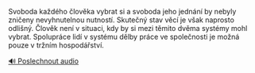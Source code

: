 
Svoboda každého člověka vybrat si a svoboda jeho jednání by nebyly zničeny nevyhnutelnou nutností. Skutečný stav věcí je však naprosto odlišný. Člověk není v situaci, kdy by si mezi těmito dvěma systémy mohl vybrat. Spolupráce lidí v systému dělby práce ve společnosti je možná pouze v tržním hospodářství.

[🔊 Poslechnout audio](/data/7-paragraphs/audio/chapter_137/para_007-Svoboda-kadho-lovka-vybrat-si-a-svoboda-jeho-j.mp3)
